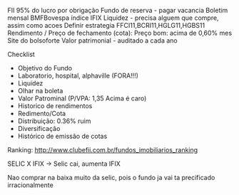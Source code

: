 FII
95% do lucro por obrigação
Fundo de reserva - pagar vacancia
Boletim mensal BMFBovespa
índice IFIX
Liquidez - precisa alguem que compre, assim como acoes
Definir estrategia
FFCI11,BCRI11,HGLG11,HGBS11
Rendimento / Preço de fechamento (cota): Preço bom: acima de 0,60% mes
Site do bolsoforte
Valor patrimonial - auditado a cada ano

Checklist
- Objetivo do Fundo
 - Laboratorio, hospital, alphaville (FORA!!!)
- Liquidez
 - Olhar na boleta
- Valor Patrominal (P/VPA: 1,35 Acima é caro)
- Historico de rendimentos
 - Redimento/Cota
 - Distribuição: 0.36% ruim
- Diversificação
- Histórico de emissão de cotas

Ranking: http://www.clubefii.com.br/fundos_imobiliarios_ranking

SELIC X IFIX -> Selic cai, aumenta IFIX

Nao comprar na baixa muito da selic, pois o fundo ja vai ta precificado irracionalmente
